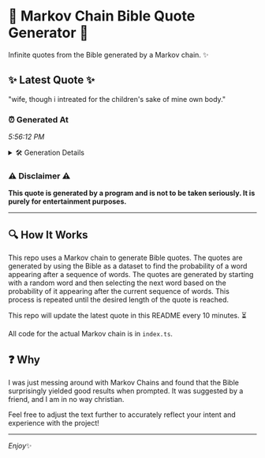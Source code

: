 # 📖 Markov Chain Bible Quote Generator 📖

Infinite quotes from the Bible generated by a Markov chain. ✨

## ✨ Latest Quote ✨
"wife, though i intreated for the children's sake of mine own body."

### ⏰ Generated At
*5:56:12 PM*

<details>
    <summary>🛠️ Generation Details</summary>
    <p>
        <strong>🌱 Seed:</strong> wife,<br>
        <strong>🔄 Iterations:</strong> 11<br>
        <strong>📜 Context History:</strong><br>[ wife, ]: though<br>[ wife,, though ]: i<br>[ wife,, though, i ]: intreated<br>[ wife,, though, i, intreated ]: for<br>[ wife,, though, i, intreated, for ]: the<br>[ wife,, though, i, intreated, for, the ]: children's<br>[ though, i, intreated, for, the, children's ]: sake<br>[ i, intreated, for, the, children's, sake ]: of<br>[ intreated, for, the, children's, sake, of ]: mine<br>[ for, the, children's, sake, of, mine ]: own<br>[ the, children's, sake, of, mine, own ]: body.<br>
    </p>
</details>

### ⚠️ Disclaimer ⚠️
**This quote is generated by a program and is not to be taken seriously. It is purely for entertainment purposes.**

---

## 🔍 How It Works

This repo uses a Markov chain to generate Bible quotes. The quotes are generated by using the Bible as a dataset to find the probability of a word appearing after a sequence of words. The quotes are generated by starting with a random word and then selecting the next word based on the probability of it appearing after the current sequence of words. This process is repeated until the desired length of the quote is reached.

This repo will update the latest quote in this README every 10 minutes. ⏳

All code for the actual Markov chain is in `index.ts`.

## ❓ Why

I was just messing around with Markov Chains and found that the Bible surprisingly yielded good results when prompted. 
It was suggested by a friend, and I am in no way christian.

Feel free to adjust the text further to accurately reflect your intent and experience with the project!

---

*Enjoy*✨
